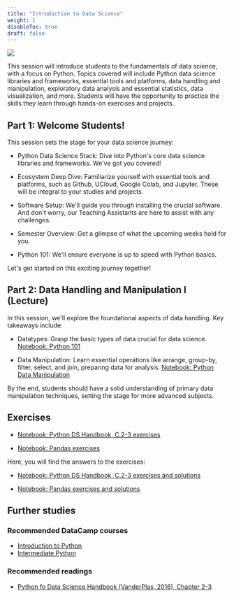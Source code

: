 ```yaml
---
title: "Introduction to Data Science"
weight: 1
disableToc: true
draft: false
---
```


![](/ds22/images/corgi_color1.png)

This session will introduce students to the fundamentals of data science, with a focus on Python. Topics covered will include Python data science libraries and frameworks, essential tools and platforms, data handling and manipulation, exploratory data analysis and essential statistics, data visualization, and more. Students will have the opportunity to practice the skills they learn through hands-on exercises and projects.

## Part 1: Welcome Students!

This session sets the stage for your data science journey:

* Python Data Science Stack: Dive into Python's core data science libraries and frameworks. We've got you covered!

* Ecosystem Deep Dive: Familiarize yourself with essential tools and platforms, such as Github, UCloud, Google Colab, and Jupyter. These will be integral to your studies and projects.

* Software Setup: We'll guide you through installing the crucial software. And don't worry, our Teaching Assistants are here to assist with any challenges.

* Semester Overview: Get a glimpse of what the upcoming weeks hold for you.

* Python 101: We'll ensure everyone is up to speed with Python basics.

Let's get started on this exciting journey together!

## Part 2: Data Handling and Manipulation I (Lecture)

In this session, we'll explore the foundational aspects of data handling. Key takeaways include:

* Datatypes: Grasp the basic types of data crucial for data science.
[Notebook: Python 101](https://colab.research.google.com/github/aaubs/ds-master/blob/main/courses/ds4b-m1-1-intro/notebooks/s1-data.ipynb)

* Data Manipulation: Learn essential operations like arrange, group-by, filter, select, and join, preparing data for analysis.
[Notebook: Python Data Manipulation](https://colab.research.google.com/github/aaubs/ds-master/blob/main/courses/ds4b-m1-1-intro/notebooks/s1-manipilation.ipynb)

By the end, students should have a solid understanding of primary data manipulation techniques, setting the stage for more advanced subjects.

## Exercises

* [Notebook: Python DS Handbook, C.2-3 exercises](https://colab.research.google.com/github/aaubs/ds-master/blob/main/courses/ds4b-m1-1-intro/notebooks/s1-dshb-ex.ipynb)

* [Notebook: Pandas exercises](https://colab.research.google.com/github/aaubs/ds-master/blob/main/notebooks/M1-pandas-exercises.ipynb)

Here, you will find the answers to the exercises:

* [Notebook: Python DS Handbook, C.2-3 exercises and solutions](https://colab.research.google.com/github/aaubs/ds-master/blob/main/notebooks/M1-solutions-chapters-2-3.ipynb)

* [Notebook: Pandas exercises and solutions](https://colab.research.google.com/github/aaubs/ds-master/blob/main/notebooks/M1-pandas-exercises-solutions.ipynb)

<!---
* [Python DS Handbook, C.2-3 answers](https://colab.research.google.com/github/aaubs/ds-master/blob/main/courses/ds4b-m1-1-intro/notebooks/s1-dshb-answers.ipynb)
--->

## Further studies

### Recommended DataCamp courses
* [Introduction to Python](https://app.datacamp.com/learn/courses/intro-to-python-for-data-science)
* [Intermediate Python](https://app.datacamp.com/learn/courses/intermediate-python)

### Recommended readings
* [Python fo Data Science Handbook (VanderPlas, 2016), Chapter 2-3](https://jakevdp.github.io/PythonDataScienceHandbook/)








